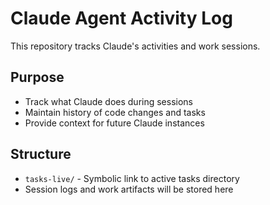 # Claude Agent Activity Log

This repository tracks Claude's activities and work sessions.

## Purpose
- Track what Claude does during sessions
- Maintain history of code changes and tasks
- Provide context for future Claude instances

## Structure
- `tasks-live/` - Symbolic link to active tasks directory
- Session logs and work artifacts will be stored here